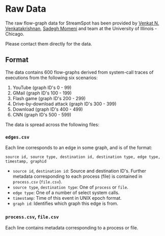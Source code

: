 # Raw Data

The raw flow-graph data for StreamSpot has been provided by
[Venkat N. Venkatakrishnan][1], [Sadegh Momeni][2] and team at the
University of Illinois - Chicago.

Please contact them directly for the data.

## Format

The data contains 600 flow-graphs derived from system-call traces of executions
from the following six scenarios:

   1. YouTube (graph ID's 0 - 99)
   2. GMail (graph ID's 100 - 199)
   3. Flash game (graph ID's 200 - 299)
   4. Drive-by-download attack (graph ID's 300 - 399)
   5. Download (graph ID's 400 - 499)
   6. CNN (graph ID's 500 - 599)

The data is spread across the following files:

### `edges.csv`

Each line corresponds to an edge in some graph, and is of the format:

```
source id, source type, destination id, destination type, edge type, timestamp, graphid
``` 

   * `source id`, `destination id`: Source and destination ID's.
     Further metadata corresponding to each process (file) is contained in
     `process.csv` (`file.csv`).
   * `source type`, `destination type`: One of `process` or `file`. 
   * `edge type`: One of a number of select system calls.
   * `timestamp`: Time of this event in UNIX epoch format.
   * `graph id`: Identifies which graph this edge is from.

### `process.csv`, `file.csv`

Each line contains metadata corresponding to a process or file.

[1]: https://www.cs.uic.edu/~venkat/
[2]: http://smomen2.people.uic.edu/
